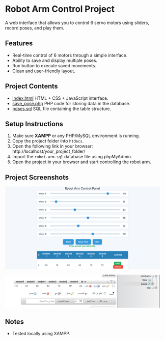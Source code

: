 # Robot Arm Control Project

A web interface that allows you to control 6 servo motors using sliders, record poses, and play them.

##  Features

- Real-time control of 6 motors through a simple interface.
- Ability to save and display multiple poses.
- Run button to execute saved movements.
- Clean and user-friendly layout.

##  Project Contents

- [index.html](index.html) HTML + CSS + JavaScript interface.
- [save_pose.php](./save_pose.php) PHP code for storing data in the database.
- [poses.sql](./poses.sql) SQL file containing the table structure.

## Setup Instructions

1. Make sure **XAMPP** or any PHP/MySQL environment is running.
2. Copy the project folder into `htdocs`.
3. Open the following link in your browser: http://localhost/your_project_folder/
4.  Import the `robot-arm.sql` database file using phpMyAdmin.
5. Open the project in your browser and start controlling the robot arm.

##  Project Screenshots

![robot-arme](robot-arme.png)

![data](data.png)

## Notes
- Tested locally using XAMPP.
